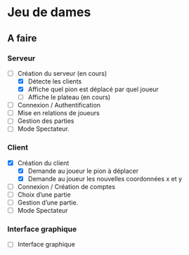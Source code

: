 # Jeu de dames
## A faire 
### Serveur 
- [ ] Création du serveur (en cours)
  - [x] Détecte les clients
  - [x] Affiche quel pion est déplacé par quel joueur
  - [ ] Affiche le plateau (en cours)
- [ ] Connexion / Authentification
- [ ] Mise en relations de joueurs 
- [ ] Gestion des parties 
- [ ] Mode Spectateur.
### Client 
- [x] Création du client
  - [x] Demande au joueur le pion à déplacer 
  - [x] Demande au joueur les nouvelles coordonnées x et y
- [ ] Connexion / Création de comptes 
- [ ] Choix d’une partie 
- [ ] Gestion  d’une  partie.
- [ ] Mode Spectateur 
### Interface graphique
- [ ] Interface graphique 